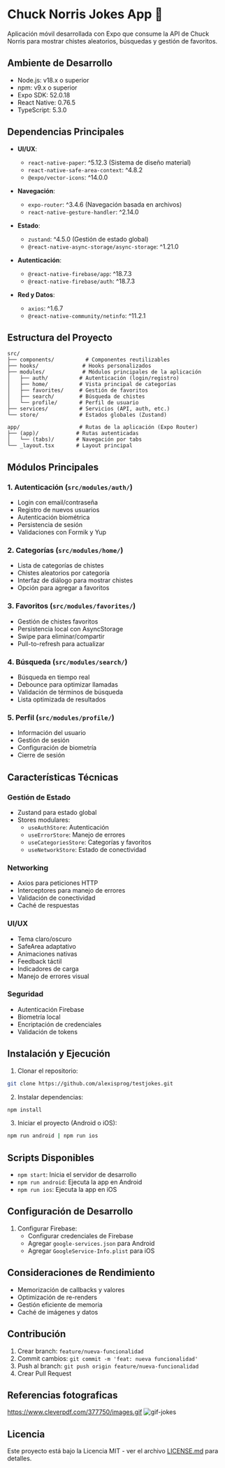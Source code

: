 # Chuck Norris Jokes App 💪

Aplicación móvil desarrollada con Expo que consume la API de Chuck Norris para mostrar chistes aleatorios, búsquedas y gestión de favoritos.

## Ambiente de Desarrollo

- Node.js: v18.x o superior
- npm: v9.x o superior
- Expo SDK: 52.0.18
- React Native: 0.76.5
- TypeScript: 5.3.0

## Dependencias Principales

- **UI/UX**:

  - `react-native-paper`: ^5.12.3 (Sistema de diseño material)
  - `react-native-safe-area-context`: ^4.8.2
  - `@expo/vector-icons`: ^14.0.0

- **Navegación**:

  - `expo-router`: ^3.4.6 (Navegación basada en archivos)
  - `react-native-gesture-handler`: ^2.14.0

- **Estado**:

  - `zustand`: ^4.5.0 (Gestión de estado global)
  - `@react-native-async-storage/async-storage`: ^1.21.0

- **Autenticación**:

  - `@react-native-firebase/app`: ^18.7.3
  - `@react-native-firebase/auth`: ^18.7.3

- **Red y Datos**:
  - `axios`: ^1.6.7
  - `@react-native-community/netinfo`: ^11.2.1

## Estructura del Proyecto

```
src/
├── components/          # Componentes reutilizables
├── hooks/              # Hooks personalizados
├── modules/            # Módulos principales de la aplicación
│   ├── auth/          # Autenticación (login/registro)
│   ├── home/          # Vista principal de categorías
│   ├── favorites/     # Gestión de favoritos
│   ├── search/        # Búsqueda de chistes
│   └── profile/       # Perfil de usuario
├── services/          # Servicios (API, auth, etc.)
└── store/             # Estados globales (Zustand)

app/                   # Rutas de la aplicación (Expo Router)
├── (app)/            # Rutas autenticadas
│   └── (tabs)/       # Navegación por tabs
└── _layout.tsx       # Layout principal
```

## Módulos Principales

### 1. Autenticación (`src/modules/auth/`)

- Login con email/contraseña
- Registro de nuevos usuarios
- Autenticación biométrica
- Persistencia de sesión
- Validaciones con Formik y Yup

### 2. Categorías (`src/modules/home/`)

- Lista de categorías de chistes
- Chistes aleatorios por categoría
- Interfaz de diálogo para mostrar chistes
- Opción para agregar a favoritos

### 3. Favoritos (`src/modules/favorites/`)

- Gestión de chistes favoritos
- Persistencia local con AsyncStorage
- Swipe para eliminar/compartir
- Pull-to-refresh para actualizar

### 4. Búsqueda (`src/modules/search/`)

- Búsqueda en tiempo real
- Debounce para optimizar llamadas
- Validación de términos de búsqueda
- Lista optimizada de resultados

### 5. Perfil (`src/modules/profile/`)

- Información del usuario
- Gestión de sesión
- Configuración de biometría
- Cierre de sesión

## Características Técnicas

### Gestión de Estado

- Zustand para estado global
- Stores modulares:
  - `useAuthStore`: Autenticación
  - `useErrorStore`: Manejo de errores
  - `useCategoriesStore`: Categorías y favoritos
  - `useNetworkStore`: Estado de conectividad

### Networking

- Axios para peticiones HTTP
- Interceptores para manejo de errores
- Validación de conectividad
- Caché de respuestas

### UI/UX

- Tema claro/oscuro
- SafeArea adaptativo
- Animaciones nativas
- Feedback táctil
- Indicadores de carga
- Manejo de errores visual

### Seguridad

- Autenticación Firebase
- Biometría local
- Encriptación de credenciales
- Validación de tokens

## Instalación y Ejecución

1. Clonar el repositorio:

```bash
git clone https://github.com/alexisprog/testjokes.git
```

2. Instalar dependencias:

```bash
npm install
```

3. Iniciar el proyecto (Android o iOS):

```bash
npm run android | npm run ios
```

## Scripts Disponibles

- `npm start`: Inicia el servidor de desarrollo
- `npm run android`: Ejecuta la app en Android
- `npm run ios`: Ejecuta la app en iOS

## Configuración de Desarrollo

1. Configurar Firebase:
   - Configurar credenciales de Firebase
   - Agregar `google-services.json` para Android
   - Agregar `GoogleService-Info.plist` para iOS

## Consideraciones de Rendimiento

- Memorización de callbacks y valores
- Optimización de re-renders
- Gestión eficiente de memoria
- Caché de imágenes y datos

## Contribución

1. Crear branch: `feature/nueva-funcionalidad`
2. Commit cambios: `git commit -m 'feat: nueva funcionalidad'`
3. Push al branch: `git push origin feature/nueva-funcionalidad`
4. Crear Pull Request

## Referencias fotograficas

https://www.cleverpdf.com/377750/images.gif
![gif-jokes](https://github.com/user-attachments/assets/c788db01-7704-45af-8ff0-9f33d1d7e0d5)

## Licencia

Este proyecto está bajo la Licencia MIT - ver el archivo [LICENSE.md](LICENSE.md) para detalles.
